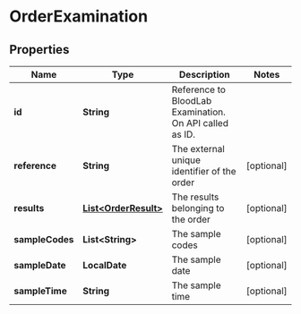 

# OrderExamination


## Properties

| Name | Type | Description | Notes |
|------------ | ------------- | ------------- | -------------|
|**id** | **String** | Reference to BloodLab Examination. On API called as ID. |  |
|**reference** | **String** | The external unique identifier of the order |  [optional] |
|**results** | [**List&lt;OrderResult&gt;**](OrderResult.md) | The results belonging to the order |  [optional] |
|**sampleCodes** | **List&lt;String&gt;** | The sample codes |  [optional] |
|**sampleDate** | **LocalDate** | The sample date |  [optional] |
|**sampleTime** | **String** | The sample time |  [optional] |




